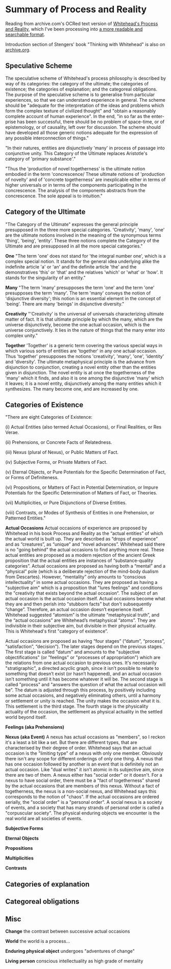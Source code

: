# Summary of Process and Reality

Reading from archive.com's OCRed text version of [Whitehead's Process and Reality](https://archive.org/stream/AlfredNorthWhiteheadProcessAndReality/Alfred%20North%20Whitehead%20-%20Process%20and%20Reality_djvu.txt), which I've been processing into [a more readable and searchable format](https://github.com/johnbywater/processandreality).

Introduction section of Stengers' book "Thinking with Whitehead" is also on [archive.org](https://archive.org/stream/IsabelleStengersThinkingWithWhiteheadForewordIntroduction/Isabelle+Stengers+-+Thinking+With+Whitehead+%28Foreword+%26+Introduction%29_djvu.txt).

## Speculative Scheme
The speculative scheme of Whitehead's process philosophy is described by way of its categories: the category of the ultimate; the categories of existence; the categories of explanation; and the categoreal obligations. The purpose of the speculative scheme is to generalise from particular experiences, so that we can understand experience in general. The scheme should be "adequate for the interpretation of the ideas and problems which form the complex texture of civilized thought" and "obtain a reasonably complete account of human experience". In the end, "in so far as the enter- 
prise has been successful, there should be no problem of space-time, or of epistemology, or of causality, left over for discussion. The scheme should have developed all those generic notions adequate for the expression of any possible interconnection of things."

"In their natures, entities are disjunctively 'many' in process of passage into conjunctive unity. This Category of the Ultimate replaces Aristotle's category of 'primary substance'."

"Thus the 'production of novel togetherness' is the ultimate notion embodied in the term 'concrescence/ These ultimate notions of 'production of novelty' and of 'concrete togetherness' are inexplicable either in terms of higher universals or in terms of the components participating in the concrescence. The analysis of the components abstracts from the concrescence. The sole appeal is to intuition."


## Category of the Ultimate

"The Category of the Ultimate" expresses the general principle presupposed in the three more special categories. 'Creativity', 'many', 'one' are the ultimate notions involved in the meaning of the synonymous terms 'thing', 'being', 'entity'. These three notions complete the Category of the Ultimate and are presupposed in all the more special categories."

**One** "The term 'one' does not stand for 'the integral number one', which is a complex special notion. It stands for the general idea underlying alike the indefinite article 'a' or 'an' and the definite article 'the' and the demonstratives 'this' or 'that' and the relatives 'which' or 'what' or 'how'. It stands for the singularity of an entity."

**Many** "The term 'many' presupposes the term 'one' and the term 'one' presupposes the term 'many'. The term 'many' conveys the notion of 'disjunctive diversity'; this notion is an essential element in the concept of 'being'. There are many 'beings' in disjunctive diversity."

**Creativity** "'Creativity' is the universal of universals characterizing ultimate matter of fact. It is that ultimate principle by which the many, which are the universe disjunctively, become the one actual occasion, which is the universe conjunctively. It lies in the nature of things that the many enter into complex unity."

**Together** 'Together' is a generic term covering the various special ways in which various sorts of entities are 'together' in any one actual occasion. Thus 'together' presupposes the notions 'creativity', 'many', 'one', 'identity' and 'diversity'. The ultimate metaphysical principle is the advance from disjunction to conjunction, creating a novel entity other than the entities given in disjunction. The novel entity is at once the togetherness of the 'many' which it finds, and also it is one among the disjunctive 'many' which it leaves; it is a novel entity, disjunctively among the many entities which it synthesizes. The many become one, and are increased by one.

## Categories of Existence

"There are eight Categories of Existence: 

(i) Actual Entities (also termed Actual Occasions), or Final Realities, or Res Verae.

(ii) Prehensions, or Concrete Facts of Relatedness. 

(iii) Nexus (plural of Nexus), or Public Matters of Fact. 

(iv) Subjective Forms, or Private Matters of Fact. 

(v) Eternal Objects, or Pure Potentials for the Specific Determination of Fact, or Forms of Definiteness. 

(vi) Propositions, or Matters of Fact in Potential Determination, or Impure Potentials for the Specific Determination of Matters of Fact, or Theories. 

(vii) Multiplicities, or Pure Disjunctions of Diverse Entities. 

(viii) Contrasts, or Modes of Synthesis of Entities in one Prehension, or Patterned Entities."

**Actual Occasions**
Actual occasions of experience are proposed by Whitehead in his book Process and Reality as the “actual entities” of which the actual world is built up. They are described as “drops of experience” and as “creatures”, as “unique” and “novel advances”. Whitehead said there is no "going behind" the actual occasions to find anything more real. These actual entities are proposed as a modern rejection of the ancient Greek proposition that the actual entities are instances of “substance-quality categories”. Actual occasions are proposed as having both a “mental” and a “physical” pole (which is a deliberate rejection of the mind-body dualism from Descartes). However, “mentality” only amounts to “conscious intellectuality” in some actual occasions. They are proposed as having a "subjective aim" which is a proposition that "lures feelings" and conditions the "creativity that exists beyond the actual occasion“. The subject of an actual occasion is the actual occasion itself. Actual occasions become what they are and then perish into "stubborn facts” but don't subsequently “change”. Therefore, an actual occasion doesn’t experience itself. Whitehead suggested “atomism” is the ultimate “metaphysical truth”, and the “actual occasions” are Whitehead’s metaphysical “atoms”. They are indivisible in their subjective aim, but divisible in their physical actuality. This is Whitehead's first "category of existence”.


Actual occasions are proposed as having “four stages” (“datum”, “process”, “satisfaction”, “decision”). The later stages depend on the previous stages. The first stage is called "datum" and amounts to the "subjective objectifications" (or "feelings" or "processes of appropriation") which are the relations from one actual occasion to previous ones. It's necessarily "stratigraphic", a directed acyclic graph, since it isn’t possible to relate to something that doesn’t exist (or hasn’t happened), and an actual occasion isn’t something until it has become whatever it will be. The second stage is called "process" and "answers the question of what the actual occasion will be”. The datum is adjusted through this process, by positively including some actual occasions, and negatively eliminating others, until a harmony or settlement or unity is reached. The unity makes the occasion what it is. This settlement is the third stage. The fourth stage is the physicality actuality of the occasion, the settlement as physical actuality in the settled world beyond itself.

**Feelings (aka Prehensions)**

**Nexus (aka Event)** A nexus has actual occasions as "members", so I reckon it's a least a bit like a set. But there are different types, that are characterised by their degree of order. Whitehead says that an actual occasion is the "limiting type" of a nexus with only one member. Obviously there isn't any scope for different orderings of only one thing. A nexus that has one occasion followed by another is an event that is definitely not an actual occasion. Like "dual writes" it isn't atomic in its subjective aim, since there are two of them. A nexus either has "social order" or it doesn't. For a nexus to have social order, there must be a "fact of togetherness" shared by the actual occasions that are members of this nexus. Without a fact of togetherness, the nexus is a non-social nexus, and Whitehead says this corresponds to the notion of "chaos". If the actual occasions are ordered serially, the "social order" is a "personal order". A social nexus is a society of events, and a society that has many strands of personal order is called a "corpuscular society". The physical enduring objects we encounter is the real world are all societies of events.

**Subjective Forms**

**Eternal Objects**

**Propositions**

**Multiplicities**

**Contrasts**

## Categories of explanation

## Categoreal obligations

## Misc

**Change** the contrast between successive actual occasions

**World** the world is a process...

**Enduring physical object** undergoes "adventures of change"

**Living person** conscious intellectuality as high grade of mentality



